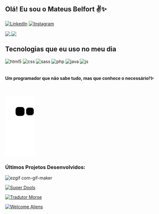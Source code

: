 ## Olá! Eu sou o Mateus Belfort ✌️✨

[![LinkedIn](https://img.shields.io/badge/LinkedIn-0077B5?style=for-the-badge&logo=linkedin&logoColor=white)](https://www.linkedin.com/in/carlos-mateus-belfort-66a66192/) [![Instagram](https://img.shields.io/badge/Instagram-E4405F?style=for-the-badge&logo=instagram&logoColor=white)](https://www.instagram.com/eumateusbelf/)


<a href="https://github.com/Mateus-Belfort/github-readme-stats">
  <img align="center" src="https://github-readme-stats.vercel.app/api?username=Mateus-Belfort&show_icons=true&theme=radical" />
  <img align="center" src="https://github-readme-stats.vercel.app/api/top-langs/?username=Mateus-Belfort&langs_count=10" />
</a>


## Tecnologias que eu uso no meu dia

<div style="display: inline_block">
  <img align="center" alt="html5" src="https://img.shields.io/badge/HTML5-E34F26?style=for-the-badge&logo=html5&logoColor=white" />
  <img align="center" alt="css" src="https://img.shields.io/badge/CSS3-1572B6?style=for-the-badge&logo=css3&logoColor=white" />
  <img align="center" alt="sass" src="https://img.shields.io/badge/Sass-CC6699?style=for-the-badge&logo=sass&logoColor=white" />
  <img align="center" alt="php" src="https://img.shields.io/badge/PHP-777BB4?style=for-the-badge&logo=php&logoColor=white" />
  <img align="center" alt="java" src="https://img.shields.io/badge/Java-ED8B00?style=for-the-badge&logo=java&logoColor=white" />
  <img align="center" alt="js" src="https://img.shields.io/badge/JavaScript-F7DF1E?style=for-the-badge&logo=javascript&logoColor=black" />  
</div><br/>

####  Um programador que não sabe tudo, mas que conhece o necessário!✨

<br/>

![snake gif](https://github.com/Mateus-Belfort/Mateus-Belfort/blob/output/github-contribution-grid-snake.svg)

### Últimos Projetos Desenvolvidos:

![ezgif com-gif-maker](https://user-images.githubusercontent.com/93524398/202256781-f77faf18-fef7-429d-aca6-e59e2979bd68.gif)

 [![Super Dools](	https://img.shields.io/badge/Super-Dools-1abc9c.svg)](https://superdools.netlify.app/)
 
 [![Tradutor Morse](	https://img.shields.io/badge/Tradutor-Morse-1abc9c.svg)](https://tradutor-morse.netlify.app/)
 
 [![Welcome Aliens](	https://img.shields.io/badge/Welcome-Alien-1abc9c.svg)](https://welcome-alien.netlify.app/)
  


